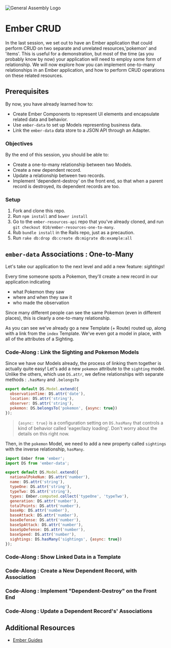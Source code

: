 ![General Assembly Logo](http://i.imgur.com/ke8USTq.png)

# Ember CRUD

In the last session, we set out to have an Ember application that could perform
 CRUD on two separate and unrelated resources,'pokemon' and 'items'.
This is useful for a demonstration, but most of the time (as you probably know
 by now) your application will need to employ some form of relationship.
We will now explore how you can implement one-to-many relationships in an Ember
 application, and how to perform CRUD operations on these related resources.

## Prerequisites

By now, you have already learned how to:

- Create Ember Components to represent UI elements and encapsulate related data and behavior.
- Use `ember-data` to set up Models representing business data.
- Link the `ember-data` data store to a JSON API through an Adapter.

### Objectives

By the end of this session, you should be able to:

-  Create a one-to-many relationship between two Models.
-  Create a new dependent record.
-  Update a relationship between two records.
-  Implement 'dependent-destroy' on the front end, so that when a parent record
    is destroyed, its dependent records are too.

### Setup

1. Fork and clone this repo.
1. Run `npm install` and `bower install`
1. Go to the `ember-resources-api` repo that you've already cloned, and run
    `git checkout 010/ember-resources-one-to-many`.
1. Rub `bundle install` in the Rails repo, just as a precaution.
1. Run `rake db:drop db:create db:migrate db:example:all`

## `ember-data` Associations : One-to-Many

Let's take our application to the next level and add a new feature: _sightings_!

Every time someone spots a Pokemon, they'll create a new record in our
 application indicating

- what Pokemon they saw
- where and when they saw it
- who made the observation

Since many different people can see the same Pokemon (even in different places),
 this is clearly a one-to-many relationship.

As you can see we've already go a new Template (+ Route) routed up, along with a
 link from the `index` Template.
We've even got a model in place, with all of the attributes of a Sighting.

### Code-Along : Link the Sighting and Pokemon Models

Since we have our Models already, the process of linking them together is
 actually quite easy!
Let's add a new `pokemon` attribute to the `sighting` model.
Unlike the others, which use `DS.attr`, we define relationships with separate
 methods : `.hasMany` and `.belongsTo`

```javascript
export default DS.Model.extend({
  observationTime: DS.attr('date'),
  location: DS.attr('string'),
  observer: DS.attr('string'),
  pokemon: DS.belongsTo('pokemon', {async: true})
});
```

> `{async: true}` is a configuration setting on `DS.hasMany` that controls a
>  kind of behavior called 'eager/lazy loading'.
> Don't worry about the details on this right now.

Then, in the `pokemon` Model, we need to add a new property called `sightings`
 with the inverse relationship, `hasMany`.

```javascript
import Ember from 'ember';
import DS from 'ember-data';

export default DS.Model.extend({
  nationalPokeNum: DS.attr('number'),
  name: DS.attr('string'),
  typeOne: DS.attr('string'),
  typeTwo: DS.attr('string'),
  types: Ember.computed.collect('typeOne', 'typeTwo'),
  generation: DS.attr('number'),
  totalPoints: DS.attr('number'),
  baseHp: DS.attr('number'),
  baseAttack: DS.attr('number'),
  baseDefense: DS.attr('number'),
  baseSpAttack: DS.attr('number'),
  baseSpDefense: DS.attr('number'),
  baseSpeed: DS.attr('number'),
  sightings: DS.hasMany('sightings', {async: true})
});
```

### Code-Along : Show Linked Data in a Template

### Code-Along : Create a New Dependent Record, with Association

### Code-Along : Implement "Dependent-Destroy" on the Front End

### Code-Along : Update a Dependent Record's' Associations

## Additional Resources
- [Ember Guides](https://guides.emberjs.com/v2.2.0/models/working-with-relationships/)
